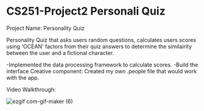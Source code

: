 # CS251-Project2 Personali Quiz

Project Name: Personality Quiz

Personality Quiz that asks users random questions, calculates users scores using 'OCEAN' factors from their quiz answers to determine the similairity between the user and a fictional character. 


-Implemented the data processing framework to calculate scores.
-Build the interface
Creative component: Created my own .people file that would work with the app.


Video Walkthrough:

![ezgif com-gif-maker (6)](https://user-images.githubusercontent.com/55006272/135813055-03d29b0b-97c9-49ab-814f-a23b51312e46.gif)
